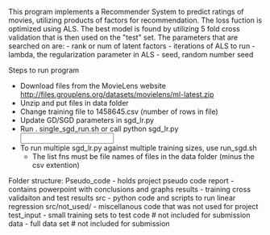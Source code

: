 This program implements a Recommender System to predict ratings of movies, utilizing products of factors for recommendation.  The loss fuction is optimized using ALS.
The best model is found by utilizing 5 fold cross validation that is then used on the "test" set.
The parameters that are searched on are:
	- rank or num of latent factors
	- iterations of ALS to run
	- lambda, the regularization parameter in ALS
	- seed, random number seed

Steps to run program
 - Download files from the MovieLens website http://files.grouplens.org/datasets/movielens/ml-latest.zip
 - Unzip and put files in data folder
 - Change training file to 1458645.csv (number of rows in file)
 - Update GD/SGD parameters in sgd_lr.py
 - Run . single_sgd_run.sh or call python sgd_lr.py <input file name without extension> <output filename with ext>
 - To run multiple sgd_lr.py against multiple training sizes, use run_sgd.sh
	- The list fns must be file names of files in the data folder (minus the csv extention)

Folder structure:
Pseudo_code - holds project pseudo code
report - contains powerpoint with conclusions and graphs
results - training cross validaiton and test results
src - python code and scripts to run linear regression
src/not_used/ - miscellanous code that was not used for project
test_input - small training sets to test code # not included for submission
data - full data set # not included for submission

